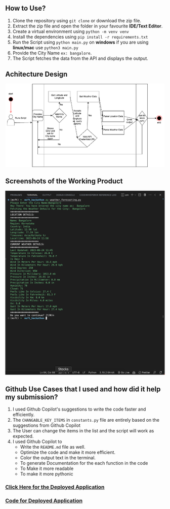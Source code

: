 ## How to Use?
1. Clone the repository using `git clone` or download the zip file.
2. Extract the zip file and open the folder in your favourite **IDE/Text Editor**.
3. Create a virtual environment using `python -m venv venv`
4. Install the dependencies using `pip install -r requirements.txt`
5. Run the Script using `python main.py`  on **windows** if you are using **linux/mac** use `python3 main.py`
6. Provide the City Name `ex: bangalore`.
7. The Script fetches the data from the API and displays the output.

## Achitecture Design
![Architecture Design](architecture_diagram.png)

## Screenshots of the Working Product
![Output Image](msft_hackathon.png)

## Github Use Cases that I used and how did it help my submission?
1. I used Github Copilot's suggestions to write the code faster and efficiently.
2. The `CHANGABLE_KEY_ITEMS` in `constants.py` file are entirely based on the suggestions from Github Copilot
3. The User can change the items in the list and the script will work as expected.
4. I used Github Copilot to 
   - Write the `README.md` file as well.
   - Optimize the code and make it more efficient.
   - Color the output text in the terminal.
   - To generate Documentation for the each function in the code
   - To Make it more readable
   - To make it more pythonic

### [Click Here for the Deployed Application](https://weatherforecasting-manjunathauppu.streamlit.app/)
### [Code for Deployed Application](https://github.com/manjunani/weatherforecasting_manjunathauppu)